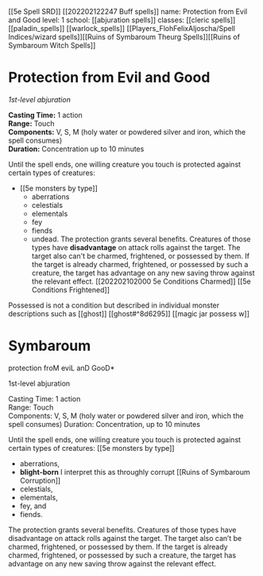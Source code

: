 [[5e Spell SRD]]
[[202202122247 Buff spells]]
name: Protection from Evil and Good
level: 1
school: [[abjuration spells]]
classes: [[cleric spells]]
         [[paladin_spells]]
         [[warlock_spells]]
         [[Players_FlohFelixAljoscha/Spell Indices/wizard spells]][[Ruins of Symbaroum Theurg Spells]][[Ruins of Symbaroum Witch Spells]]

# Protection from Evil and Good 
_1st-level abjuration_ 

**Casting Time:** 1 action    
**Range:** Touch    
**Components:** V, S, M (holy water or powdered silver and iron, which the spell consumes)    
**Duration:** Concentration up to 10 minutes 

Until the spell ends, one willing creature you touch is protected against certain types of creatures: 
- [[5e monsters by type]]
	- aberrations
	- celestials
	- elementals
	- fey
	- fiends
	- undead. 
The protection grants several benefits. Creatures of those types have **disadvantage** on attack rolls against the target. The target also can't be charmed, frightened, or possessed by them. 
If the target is already charmed, frightened, or possessed by such a creature, the target has advantage on any new saving throw against the relevant effect.
[[202202102000 5e Conditions Charmed]]
[[5e Conditions Frightened]]

Possessed is not a condition but described in individual monster descriptions such as
[[ghost]] [[ghost#^8d6295]] [[magic jar possess w]] 

# Symbaroum


protection froM eviL anD GooD*

1st-level abjuration

Casting Time: 1 action  
Range: Touch  
Components: V, S, M (holy water or powdered silver and iron, which the spell consumes) Duration: Concentration, up to 10 minutes

Until the spell ends, one willing creature you touch is protected against certain types of creatures: 
[[5e monsters by type]]
- aberrations, 
- **blight-born**  I interpret this as throughly corrupt [[Ruins of Symbaroum Corruption]]
- celestials,
- elementals, 
- fey, and
- fiends.

The protection grants several benefits. Creatures of those types have disadvantage on attack rolls against the target. The target also can’t be charmed, frightened, or possessed by them. If the target is already charmed, frightened, or possessed by such a creature, the target has advantage on any new saving throw against the relevant effect.